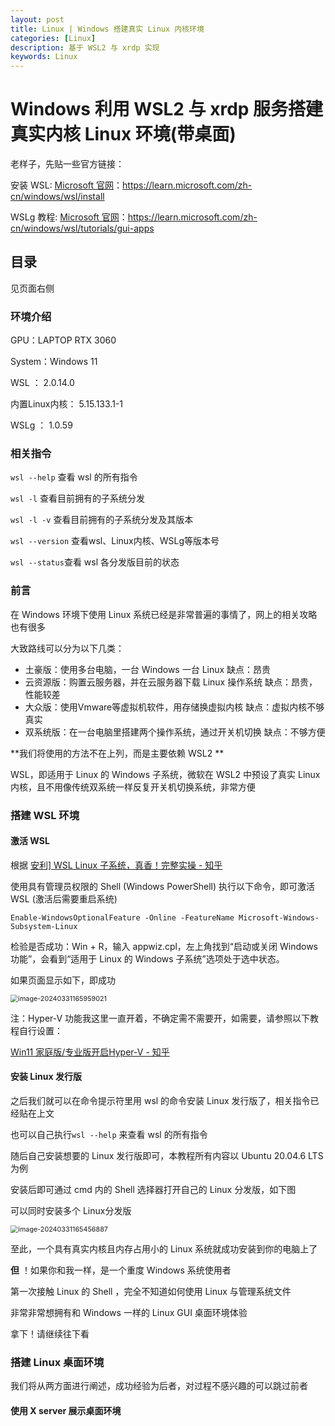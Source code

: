 ```yaml
---
layout: post
title: Linux | Windows 搭建真实 Linux 内核环境
categories: [Linux]
description: 基于 WSL2 与 xrdp 实现
keywords: Linux
---
```



# Windows 利用 WSL2 与 xrdp 服务搭建真实内核 Linux 环境(带桌面)

老样子，先贴一些官方链接：

安装 WSL: [Microsoft 官网](https://learn.microsoft.com/zh-cn/windows/wsl/install)：https://learn.microsoft.com/zh-cn/windows/wsl/install

WSLg 教程: [Microsoft 官网](https://learn.microsoft.com/zh-cn/windows/wsl/tutorials/gui-apps)：https://learn.microsoft.com/zh-cn/windows/wsl/tutorials/gui-apps

## 目录

见页面右侧

### 环境介绍

GPU：LAPTOP RTX 3060

System：Windows 11

WSL ： 2.0.14.0

内置Linux内核： 5.15.133.1-1

WSLg ： 1.0.59

### 相关指令

`wsl --help` 查看 wsl 的所有指令

`wsl -l` 查看目前拥有的子系统分发

`wsl -l -v` 查看目前拥有的子系统分发及其版本

`wsl --version` 查看wsl、Linux内核、WSLg等版本号

`wsl --status`查看 wsl 各分发版目前的状态 

### 前言

在 Windows 环境下使用 Linux 系统已经是非常普遍的事情了，网上的相关攻略也有很多

大致路线可以分为以下几类：

- 土豪版：使用多台电脑，一台 Windows 一台 Linux    缺点：昂贵
- 云资源版：购置云服务器，并在云服务器下载 Linux 操作系统    缺点：昂贵，性能较差
- 大众版：使用Vmware等虚拟机软件，用存储换虚拟内核    缺点：虚拟内核不够真实
- 双系统版：在一台电脑里搭建两个操作系统，通过开关机切换    缺点：不够方便

**我们将使用的方法不在上列，而是主要依赖 WSL2 **

WSL，即适用于 Linux 的 Windows 子系统，微软在 WSL2 中预设了真实 Linux 内核，且不用像传统双系统一样反复开关机切换系统，非常方便

### 搭建 WSL 环境

#### 激活 WSL 

根据 [安利\] WSL Linux 子系统，真香！完整实操 - 知乎](https://zhuanlan.zhihu.com/p/146545159)

使用具有管理员权限的 Shell (Windows PowerShell) 执行以下命令，即可激活 WSL (激活后需要重启系统)

`Enable-WindowsOptionalFeature -Online -FeatureName Microsoft-Windows-Subsystem-Linux`

检验是否成功：Win + R，输入 appwiz.cpl，左上角找到“启动或关闭 Windows 功能”，会看到“适用于 Linux 的 Windows 子系统”选项处于选中状态。

如果页面显示如下，即成功

<img src="C:\Users\Sawtone\AppData\Roaming\Typora\typora-user-images\image-20240331165959021.png" alt="image-20240331165959021" style="zoom: 77%;" />

注：Hyper-V 功能我这里一直开着，不确定需不需要开，如需要，请参照以下教程自行设置：

[Win11 家庭版/专业版开启Hyper-V - 知乎](https://zhuanlan.zhihu.com/p/577980646)

#### 安装 Linux 发行版

之后我们就可以在命令提示符里用 wsl 的命令安装 Linux 发行版了，相关指令已经贴在上文

也可以自己执行`wsl --help` 来查看 wsl 的所有指令

随后自己安装想要的 Linux 发行版即可，本教程所有内容以 Ubuntu 20.04.6 LTS 为例

安装后即可通过 cmd 内的 Shell 选择器打开自己的 Linux 分发版，如下图

可以同时安装多个 Linux分发版



<img src="C:\Users\Sawtone\AppData\Roaming\Typora\typora-user-images\image-20240331165456887.png" alt="image-20240331165456887" style="zoom: 77%;" />

至此，一个具有真实内核且内存占用小的 Linux 系统就成功安装到你的电脑上了

**但** ！如果你和我一样，是一个重度 Windows 系统使用者

第一次接触 Linux 的 Shell ，完全不知道如何使用 Linux 与管理系统文件

非常非常想拥有和 Windows 一样的 Linux GUI 桌面环境体验

拿下！请继续往下看



### 搭建 Linux 桌面环境

我们将从两方面进行阐述，成功经验为后者，对过程不感兴趣的可以跳过前者

#### 使用 X server 展示桌面环境

